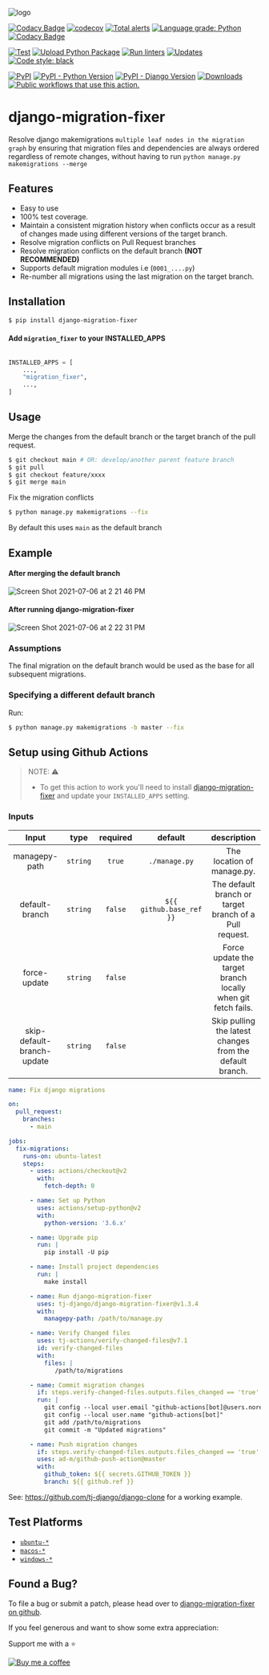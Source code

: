 ![logo](https://user-images.githubusercontent.com/17484350/124649379-6821ad00-de66-11eb-9b0e-890913c65311.png)

[![Codacy Badge](https://app.codacy.com/project/badge/Coverage/1e607eb508f64cefad18f50d6ff920cf)](https://www.codacy.com/gh/tj-django/django-migration-fixer/dashboard?utm\_source=github.com\&utm\_medium=referral\&utm\_content=tj-django/django-migration-fixer\&utm\_campaign=Badge\_Coverage) [![codecov](https://codecov.io/gh/tj-django/django-migration-fixer/branch/main/graph/badge.svg?token=peNs0PpfP6)](https://codecov.io/gh/tj-django/django-migration-fixer)
[![Total alerts](https://img.shields.io/lgtm/alerts/g/tj-django/django-migration-fixer.svg?logo=lgtm\&logoWidth=18)](https://lgtm.com/projects/g/tj-django/django-migration-fixer/alerts/) [![Language grade: Python](https://img.shields.io/lgtm/grade/python/g/tj-django/django-migration-fixer.svg?logo=lgtm\&logoWidth=18)](https://lgtm.com/projects/g/tj-django/django-migration-fixer/context:python) [![Codacy Badge](https://app.codacy.com/project/badge/Grade/1e607eb508f64cefad18f50d6ff920cf)](https://www.codacy.com/gh/tj-django/django-migration-fixer/dashboard?utm\_source=github.com\&utm\_medium=referral\&utm\_content=tj-django/django-migration-fixer\&utm\_campaign=Badge\_Grade)

[![Test](https://github.com/tj-django/django-migration-fixer/actions/workflows/test.yml/badge.svg)](https://github.com/tj-django/django-migration-fixer/actions/workflows/test.yml) [![Upload Python Package](https://github.com/tj-django/django-migration-fixer/actions/workflows/deploy.yml/badge.svg)](https://github.com/tj-django/django-migration-fixer/actions/workflows/deploy.yml) [![Run linters](https://github.com/tj-django/django-migration-fixer/actions/workflows/lint.yml/badge.svg)](https://github.com/tj-django/django-migration-fixer/actions/workflows/lint.yml) [![Updates](https://pyup.io/repos/github/tj-django/django-migration-fixer/shield.svg)](https://pyup.io/repos/github/tj-django/django-migration-fixer/) [![Code style: black](https://img.shields.io/badge/code%20style-black-000000.svg)](https://github.com/psf/black)

[![PyPI](https://img.shields.io/pypi/v/django-migration-fixer)](https://pypi.python.org/pypi/django-migration-fixer)
[![PyPI - Python Version](https://img.shields.io/pypi/pyversions/django-migration-fixer)](https://pypi.python.org/pypi/django-migration-fixer) [![PyPI - Django Version](https://img.shields.io/pypi/djversions/django-migration-fixer)](https://pypi.python.org/pypi/django-migration-fixer) [![Downloads](https://pepy.tech/badge/django-migration-fixer)](https://pepy.tech/project/django-migration-fixer) [![Public workflows that use this action.](https://img.shields.io/endpoint?url=https%3A%2F%2Fapi-tj-actions1.vercel.app%2Fapi%2Fgithub-actions%2Fused-by%3Faction%3Dtj-django%2Fdjango-migration-fixer%26badge%3Dtrue)](https://github.com/search?o=desc\&q=tj-django+django-migration-fixer+language%3AYAML\&s=\&type=Code)

# django-migration-fixer

Resolve django makemigrations `multiple leaf nodes in the migration graph` by ensuring that migration files and dependencies are always ordered regardless of remote changes, without having to run `python manage.py makemigrations --merge`

## Features

*   Easy to use
*   100% test coverage.
*   Maintain a consistent migration history when conflicts occur as a result of changes made using different versions of the target branch.
*   Resolve migration conflicts on Pull Request branches
*   Resolve migration conflicts on the default branch **(NOT RECOMMENDED)**
*   Supports default migration modules i.e (`0001_....py`)
*   Re-number all migrations using the last migration on the target branch.

## Installation

```bash
$ pip install django-migration-fixer
```

#### Add `migration_fixer` to your INSTALLED\_APPS

```python

INSTALLED_APPS = [
    ...,
    "migration_fixer",
    ...,
]

```

## Usage

Merge the changes from the default branch or the target branch of the pull request.

```bash
$ git checkout main # OR: develop/another parent feature branch
$ git pull
$ git checkout feature/xxxx
$ git merge main
```

Fix the migration conflicts

```bash
$ python manage.py makemigrations --fix
```

By default this uses `main` as the default branch

## Example

#### After merging the default branch

![Screen Shot 2021-07-06 at 2 21 46 PM](https://user-images.githubusercontent.com/17484350/124648930-d7e36800-de65-11eb-99a3-bf806ecfd32b.png)

#### After running django-migration-fixer

![Screen Shot 2021-07-06 at 2 22 31 PM](https://user-images.githubusercontent.com/17484350/124649105-0feaab00-de66-11eb-80f3-7987d67b361d.png)

### Assumptions

The final migration on the default branch would be used as the base for all subsequent migrations.

### Specifying a different default branch

Run:

```bash
$ python manage.py makemigrations -b master --fix
```

## Setup using Github Actions

> NOTE: :warning:
>
> *   To get this action to work you'll need to install [django-migration-fixer](#installation) and update your `INSTALLED_APPS` setting.

### Inputs

|   Input       |    type     |  required      |  default                      |  description               |
|:-------------:|:-----------:|:--------------:|:-----------------------------:|:--------------------------:|
| managepy-path |  `string`   |    `true`     | `./manage.py`                  | The location of manage.py. |
| default-branch |  `string`  |    `false`     |  `${{ github.base_ref }}`      |  The default branch or <br> target branch of a Pull request.  |
| force-update |  `string`  |    `false`     |        |  Force update the target branch <br> locally when git fetch fails.  |
| skip-default-branch-update |  `string`  |    `false`     |        |  Skip pulling the latest <br> changes from the default branch.  |

```yaml
name: Fix django migrations

on:
  pull_request:
    branches:
      - main

jobs:
  fix-migrations:
    runs-on: ubuntu-latest
    steps:
      - uses: actions/checkout@v2
        with:
          fetch-depth: 0

      - name: Set up Python
        uses: actions/setup-python@v2
        with:
          python-version: '3.6.x'

      - name: Upgrade pip
        run: |
          pip install -U pip

      - name: Install project dependencies
        run: |
          make install

      - name: Run django-migration-fixer
        uses: tj-django/django-migration-fixer@v1.3.4
        with:
          managepy-path: /path/to/manage.py

      - name: Verify Changed files
        uses: tj-actions/verify-changed-files@v7.1
        id: verify-changed-files
        with:
          files: |
             /path/to/migrations

      - name: Commit migration changes
        if: steps.verify-changed-files.outputs.files_changed == 'true'
        run: |
          git config --local user.email "github-actions[bot]@users.noreply.github.com"
          git config --local user.name "github-actions[bot]"
          git add /path/to/migrations
          git commit -m "Updated migrations"

      - name: Push migration changes
        if: steps.verify-changed-files.outputs.files_changed == 'true'
        uses: ad-m/github-push-action@master
        with:
          github_token: ${{ secrets.GITHUB_TOKEN }}
          branch: ${{ github.ref }}
```

See: https://github.com/tj-django/django-clone for a working example.

## Test Platforms

*   [`ubuntu-*`](https://docs.github.com/en/actions/reference/workflow-syntax-for-github-actions#jobsjob\_idruns-on)
*   [`macos-*`](https://docs.github.com/en/actions/reference/workflow-syntax-for-github-actions#jobsjob\_idruns-on)
*   [`windows-*`](https://docs.github.com/en/actions/reference/workflow-syntax-for-github-actions#jobsjob\_idruns-on)

## Found a Bug?

To file a bug or submit a patch, please head over to [django-migration-fixer on github](https://github.com/tj-django/django-migration-fixer/issues).

If you feel generous and want to show some extra appreciation:

Support me with a :star:

[![Buy me a coffee][buymeacoffee-shield]][buymeacoffee]

[buymeacoffee]: https://www.buymeacoffee.com/jackton1

[buymeacoffee-shield]: https://www.buymeacoffee.com/assets/img/custom_images/orange_img.png
